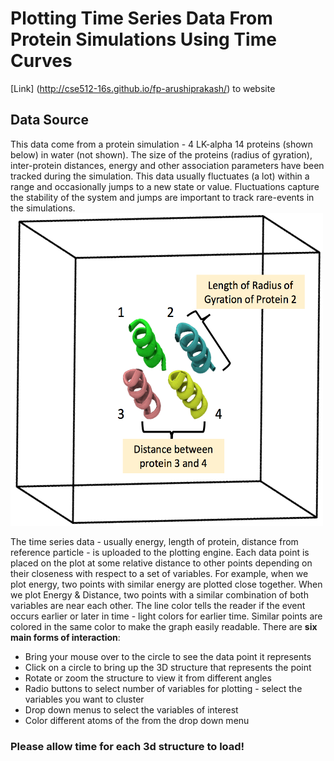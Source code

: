 # Plotting Time Series Data From Protein Simulations Using Time Curves 

[Link] (http://cse512-16s.github.io/fp-arushiprakash/) to website

## Data Source  
  This data come from a protein simulation - 4 LK-alpha 14 proteins (shown below) in water (not shown). The size of the proteins (radius of gyration), inter-protein distances, energy and other association parameters have been tracked during the simulation. This data usually fluctuates (a lot) within a range and occasionally jumps to a new state or value. Fluctuations capture the stability of the system and jumps are important to track rare-events in the simulations.  
  <img src="lib/protein_image.png" width="500" height="500">  
  
  The time series data - usually energy, length of protein, distance from reference particle - is uploaded to the plotting engine. Each data point is placed on the plot at some relative distance to other points depending on their closeness with respect to a set of variables. For example, when we plot energy, two points with similar energy are plotted close together. When we plot Energy & Distance, two points with a similar combination of both variables are near each other. The line color tells the reader if the event occurs earlier or later in time - light colors for earlier time. Similar points are colored in the same color to make the graph easily readable. There are **six main forms of interaction**:  
  
* Bring your mouse over to the circle to see the data point it represents  
* Click on a circle to bring up the 3D structure that represents the point
* Rotate or zoom the structure to view it from different angles
* Radio buttons to select number of variables for plotting - select the variables you want to cluster   
* Drop down menus to select the variables of interest
* Color different atoms of the from the drop down menu

### Please allow time for each 3d structure to load!
